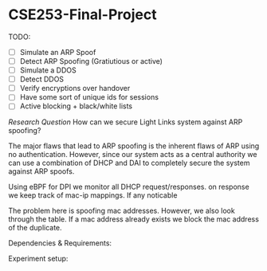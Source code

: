 # CSE253-Final-Project

TODO:
- [ ] Simulate an ARP Spoof
- [ ] Detect ARP Spoofing (Gratiutious or active)
- [ ] Simulate a DDOS
- [ ] Detect DDOS
- [ ] Verify encryptions over handover
- [ ] Have some sort of unique ids for sessions
- [ ] Active blocking + black/white lists

*Research Question* How can we secure Light Links system against ARP spoofing?

The major flaws that lead to ARP spoofing is the inherent flaws of ARP using no authentication. However, since our system acts as a central authority we can use a combination of DHCP and DAI to completely secure the system against ARP spoofs.

Using eBPF for DPI we monitor all DHCP request/responses. on response we keep track of mac-ip mappings. If any noticable 

The problem here is spoofing mac addresses. However, we also look through the table. If a mac address already exists we block the mac address of the duplicate.

Dependencies & Requirements:

Experiment setup:

